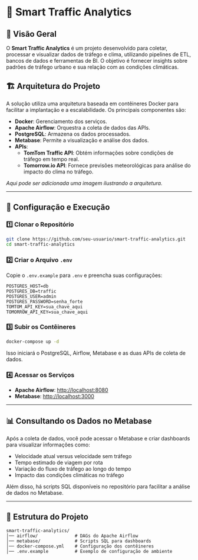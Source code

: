 # 📡 Smart Traffic Analytics

## 📖 Visão Geral
O **Smart Traffic Analytics** é um projeto desenvolvido para coletar, processar e visualizar dados de tráfego e clima, utilizando pipelines de ETL, bancos de dados e ferramentas de BI. O objetivo é fornecer insights sobre padrões de tráfego urbano e sua relação com as condições climáticas.

## 🏗️ Arquitetura do Projeto
A solução utiliza uma arquitetura baseada em contêineres Docker para facilitar a implantação e a escalabilidade. Os principais componentes são:

- **Docker**: Gerenciamento dos serviços.
- **Apache Airflow**: Orquestra a coleta de dados das APIs.
- **PostgreSQL**: Armazena os dados processados.
- **Metabase**: Permite a visualização e análise dos dados.
- **APIs**:
  - **TomTom Traffic API**: Obtém informações sobre condições de tráfego em tempo real.
  - **Tomorrow.io API**: Fornece previsões meteorológicas para análise do impacto do clima no tráfego.

_Aqui pode ser adicionada uma imagem ilustrando a arquitetura._

---

## 🚀 Configuração e Execução
### 1️⃣ Clonar o Repositório
```bash
git clone https://github.com/seu-usuario/smart-traffic-analytics.git
cd smart-traffic-analytics
```

### 2️⃣ Criar o Arquivo `.env`
Copie o `.env.example` para `.env` e preencha suas configurações:
```plaintext
POSTGRES_HOST=db
POSTGRES_DB=traffic
POSTGRES_USER=admin
POSTGRES_PASSWORD=senha_forte
TOMTOM_API_KEY=sua_chave_aqui
TOMORROW_API_KEY=sua_chave_aqui
```

### 3️⃣ Subir os Contêineres
```bash
docker-compose up -d
```
Isso iniciará o PostgreSQL, Airflow, Metabase e as duas APIs de coleta de dados.

### 4️⃣ Acessar os Serviços
- **Apache Airflow**: [http://localhost:8080](http://localhost:8080)  
- **Metabase**: [http://localhost:3000](http://localhost:3000)  

---

## 📊 Consultando os Dados no Metabase
Após a coleta de dados, você pode acessar o Metabase e criar dashboards para visualizar informações como:
- Velocidade atual versus velocidade sem tráfego  
- Tempo estimado de viagem por rota  
- Variação do fluxo de tráfego ao longo do tempo  
- Impacto das condições climáticas no tráfego  

Além disso, há scripts SQL disponíveis no repositório para facilitar a análise de dados no Metabase.

---

## 📂 Estrutura do Projeto
```
smart-traffic-analytics/
│── airflow/              # DAGs do Apache Airflow
│── metabase/             # Scripts SQL para dashboards
│── docker-compose.yml    # Configuração dos contêineres
│── .env.example          # Exemplo de configuração de ambiente
```


